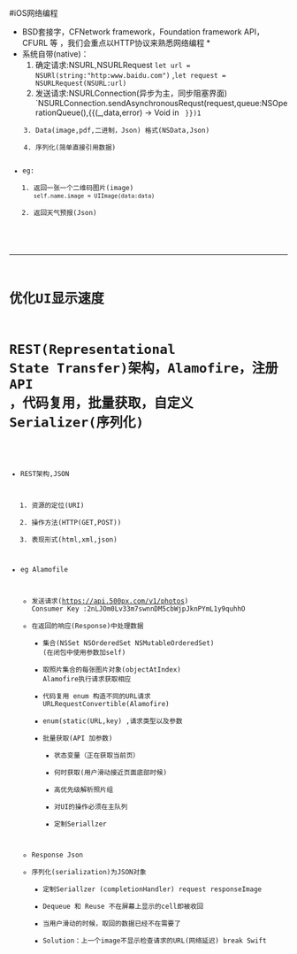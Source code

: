 #iOS网络编程
* BSD套接字，CFNetwork framework，Foundation framework API，CFURL 等 ，我们会重点以HTTP协议来熟悉网络编程 *
* 系统自带(native)：
	1. 确定请求:NSURL,NSURLRequest
	`let url = NSURl(string:"http:www.baidu.com")` ,`let request = NSURLRequest(NSURL:url)` 
	2. 发送请求:NSURLConnection(异步为主，同步阻塞界面)
	`NSURLConnection.sendAsynchronousRequst(request,queue:NSOperationQueue(),{{(_,data,error) -> Void in <code> }})1
	3. Data(image,pdf,二进制，Json) 格式(NSData,Json)
	4. 序列化(简单直接引用数据) 
* eg: 
	1. 返回一张一个二维码图片(image)
	`self.name.image = UIImage(data:data)`
	2. 返回天气预报(Json)
***
# 优化UI显示速度
# REST(Representational State Transfer)架构，Alamofire，注册API ，代码复用，批量获取，自定义Serializer(序列化)
* REST架构,JSON
	1. 资源的定位(URI)
	2. 操作方法(HTTP(GET,POST))
	3. 表现形式(html,xml,json)

* eg Alamofile
	- 发送请求(https://api.500px.com/v1/photos) Consumer Key :2nLJOm0Lv33m7swnnDM5cbWjpJknPYmL1y9quhhO
	- 在返回的响应(Response)中处理数据
		- 集合(NSSet NSOrderedSet NSMutableOrderedSet) (在闭包中使用参数加self)
		- 取照片集合的每张图片对象(objectAtIndex) Alamofire执行请求获取相应
		- 代码复用 enum 构造不同的URL请求 URLRequestConvertible(Alamofire)
		- enum(static(URL,key) ,请求类型以及参数
		- 批量获取(API 加参数)
			- 状态变量（正在获取当前页）
			- 何时获取(用户滑动接近页面底部时候)
			- 高优先级解析照片组
			- 对UI的操作必须在主队列
			- 定制Seriallzer
	- Response Json
	- 序列化(serialization)为JSON对象
		 - 定制Seriallzer (completionHandler) request responseImage 
		 - Dequeue 和 Reuse 不在屏幕上显示的cell即被收回
		 - 当用户滑动的时候，取回的数据已经不在需要了
		 - Solution：上一个image不显示检查请求的URL(网络延迟)
break Swift
